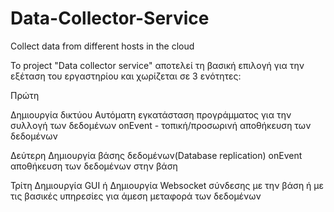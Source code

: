 # Data-Collector-Service
Collect data from different hosts in the cloud

To project "Data collector service" αποτελεί τη βασική επιλογή για την εξέταση του εργαστηρίου και χωρίζεται σε 3 ενότητες:

Πρώτη

Δημιουργία δικτύου
Αυτόματη εγκατάσταση προγράμματος για την συλλογή των δεδομένων
onEvent - τοπική/προσωρινή αποθήκευση των δεδομένων

Δεύτερη
Δημιουργία βάσης δεδομένων(Database replication)
onEvent αποθήκευση των δεδομένων στην βάση

Τρίτη
Δημιουργία GUI ή
Δημιουργία Websocket σύνδεσης με την βάση ή με τις βασικές υπηρεσίες για άμεση μεταφορά των δεδομένων
